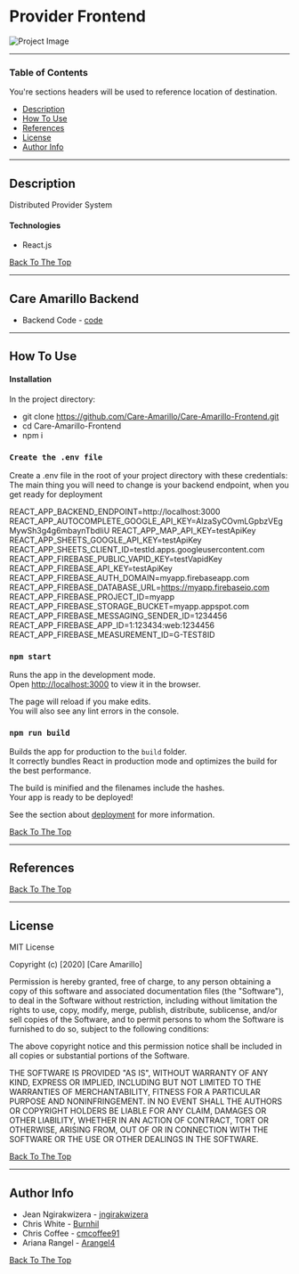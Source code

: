 # Provider Frontend 

![Project Image](project-image-url)

---

### Table of Contents
You're sections headers will be used to reference location of destination.

- [Description](#description)
- [How To Use](#how-to-use)
- [References](#references)
- [License](#license)
- [Author Info](#author-info)

---

## Description

Distributed Provider System 

#### Technologies

- React.js

[Back To The Top](#provider-frontend)


---
## Care Amarillo Backend

- Backend Code - [code](https://github.com/Care-Amarillo/Care-Amarillo-Backend)

---
## How To Use

#### Installation

In the project directory:

- git clone https://github.com/Care-Amarillo/Care-Amarillo-Frontend.git
- cd Care-Amarillo-Frontend
- npm i 

### `Create the .env file`
Create a .env file in the root of your project directory with these credentials:
The main thing you will need to change is your backend endpoint, when you get ready for deployment

REACT_APP_BACKEND_ENDPOINT=http://localhost:3000
REACT_APP_AUTOCOMPLETE_GOOGLE_API_KEY=AIzaSyCOvmLGpbzVEgMywSh3g4g6mbaynTbdIiU
REACT_APP_MAP_API_KEY=testApiKey
REACT_APP_SHEETS_GOOGLE_API_KEY=testApiKey
REACT_APP_SHEETS_CLIENT_ID=testId.apps.googleusercontent.com
REACT_APP_FIREBASE_PUBLIC_VAPID_KEY=testVapidKey
REACT_APP_FIREBASE_API_KEY=testApiKey
REACT_APP_FIREBASE_AUTH_DOMAIN=myapp.firebaseapp.com
REACT_APP_FIREBASE_DATABASE_URL=https://myapp.firebaseio.com
REACT_APP_FIREBASE_PROJECT_ID=myapp
REACT_APP_FIREBASE_STORAGE_BUCKET=myapp.appspot.com
REACT_APP_FIREBASE_MESSAGING_SENDER_ID=1234456
REACT_APP_FIREBASE_APP_ID=1:123434:web:1234456
REACT_APP_FIREBASE_MEASUREMENT_ID=G-TEST8ID

### `npm start`

Runs the app in the development mode.<br />
Open [http://localhost:3000](http://localhost:3000) to view it in the browser.

The page will reload if you make edits.<br />
You will also see any lint errors in the console.


### `npm run build`

Builds the app for production to the `build` folder.<br />
It correctly bundles React in production mode and optimizes the build for the best performance.

The build is minified and the filenames include the hashes.<br />
Your app is ready to be deployed!

See the section about [deployment](https://facebook.github.io/create-react-app/docs/deployment) for more information.


[Back To The Top](#provider-frontend)

---

## References
[Back To The Top](#provider-frontend)

---

## License

MIT License

Copyright (c) [2020] [Care Amarillo]

Permission is hereby granted, free of charge, to any person obtaining a copy
of this software and associated documentation files (the "Software"), to deal
in the Software without restriction, including without limitation the rights
to use, copy, modify, merge, publish, distribute, sublicense, and/or sell
copies of the Software, and to permit persons to whom the Software is
furnished to do so, subject to the following conditions:

The above copyright notice and this permission notice shall be included in all
copies or substantial portions of the Software.

THE SOFTWARE IS PROVIDED "AS IS", WITHOUT WARRANTY OF ANY KIND, EXPRESS OR
IMPLIED, INCLUDING BUT NOT LIMITED TO THE WARRANTIES OF MERCHANTABILITY,
FITNESS FOR A PARTICULAR PURPOSE AND NONINFRINGEMENT. IN NO EVENT SHALL THE
AUTHORS OR COPYRIGHT HOLDERS BE LIABLE FOR ANY CLAIM, DAMAGES OR OTHER
LIABILITY, WHETHER IN AN ACTION OF CONTRACT, TORT OR OTHERWISE, ARISING FROM,
OUT OF OR IN CONNECTION WITH THE SOFTWARE OR THE USE OR OTHER DEALINGS IN THE
SOFTWARE.

[Back To The Top](#provider-frontend)

---

## Author Info

- Jean Ngirakwizera - [jngirakwizera](https://github.com/jngirakwizera)
- Chris White - [Burnhil](https://github.com/Burnhil)
- Chris Coffee - [cmcoffee91](https://github.com/cmcoffee91)
- Ariana Rangel - [Arangel4](https://github.com/Arangel4)

[Back To The Top](#provider-frontend)


